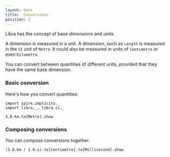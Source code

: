 ```yaml
---
layout: docs
title:  Conversions
position: 2
---
```


Libra has the concept of base *dimensions* and *units*.

A dimension is measured in a unit.
A dimension, such as `Length` is measured in the `SI` unit of `Metre`.  It could also be measured in units of `Centimetre` or even `Kilometre`.

You can convert between quantities of different units, provided that they have the same base dimension.

### Basic conversion
Here's how you convert quantities:

```tut
import spire.implicits._
import libra._, libra.si._

3.0.km.to[Metre].show
```

### Composing conversions

You can compose conversions together:

```tut:book
(3.0.km / 1.0.s).to[Centimetre].to[Millisecond].show
```

